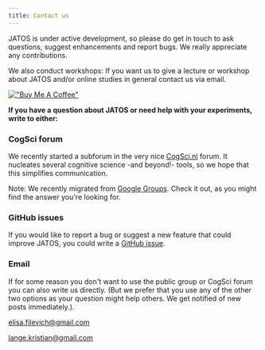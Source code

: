 ```yaml
---
title: Contact us
---
```


JATOS is under active development, so please do get in touch to ask questions, suggest enhancements and report bugs. We really appreciate any contributions.

We also conduct workshops: If you want us to give a lecture or workshop about JATOS and/or online studies in general contact us via email.

[!["Buy Me A Coffee"](https://www.buymeacoffee.com/assets/img/custom_images/orange_img.png)](https://www.buymeacoffee.com/jatos)


**If you have a question about JATOS or need help with your experiments, write to either:**

### CogSci forum
We recently started a subforum in the very nice [CogSci.nl](https://forum.cogsci.nl/categories/jatos) forum. It nucleates several cognitive science -and beyond!- tools, so we hope that this simplifies communication. 

Note: We recently migrated from [Google Groups](https://groups.google.com/forum/#!forum/jatos). Check it out, as you might find the answer you're looking for. 

### GitHub issues

If you would like to report a bug or suggest a new feature that could improve JATOS, you could write a [GitHub issue](https://github.com/JATOS/JATOS/issues).

### Email
If for some reason you don't want to use the public group or CogSci forum you can also write us directly. (But we prefer that you use any of the other two options as your question might help others. We get notified of new posts immediately.).  

elisa.filevich@gmail.com 

lange.kristian@gmail.com

